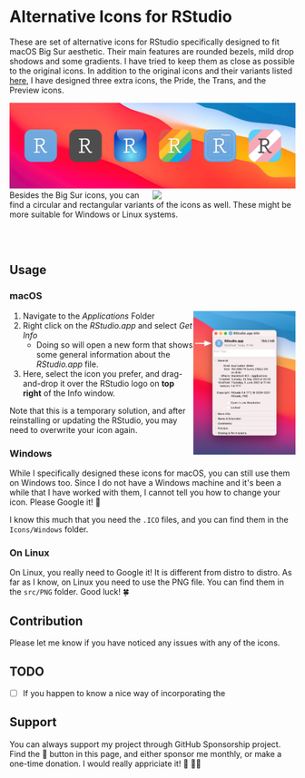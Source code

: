 # Alternative Icons for RStudio

These are set of alternative icons for RStudio specifically designed to fit macOS Big Sur aesthetic. Their main features are rounded bezels, mild drop shodows and some gradients. I have tried to keep them as close as possible to the original icons. In addition to the original icons and their variants listed [here](https://www.rstudio.com/about/logos/), I have designed three extra icons, the Pride, the Trans, and the Preview icons.

<img src="img/all-icons.png"/>

<img src="img/round-and-rect-icons.png" width="50%" align="right"/>
Besides the Big Sur icons, you can find a circular and rectangular variants of the icons as well. These might be more suitable for Windows or Linux systems.

<br><br>

## Usage

### macOS

<img src="img/screenshot.png" width="180" align="right"/>

1. Navigate to the *Applications* Folder
2. Right click on the *RStudio.app* and select *Get Info*
	- Doing so will open a new form that shows some general information about the *RStudio.app* file.
4. Here, select the icon you prefer, and drag-and-drop it over the RStudio logo on **top right** of the Info window.

Note that this is a temporary solution, and after reinstalling or updating the RStudio, you may need to overwrite your icon again.

### Windows

While I specifically designed these icons for macOS, you can still use them on Windows too. Since I do not have a Windows machine and it's been a while that I have worked with them, I cannot tell you how to change your icon. Please Google it! 🔎 

I know this much that you need the `.ICO` files, and you can find them in the `Icons/Windows` folder.

### On Linux

On Linux, you really need to Google it! It is different from distro to distro. As far as I know, on Linux you need to use the PNG file. You can find them in the `src/PNG` folder. Good luck! 🍀


## Contribution

Please let me know if you have noticed any issues with any of the icons. 

## TODO

- [ ] If you happen to know a nice way of incorporating the 

## Support

You can always support my project through GitHub Sponsorship project. Find the 💖 button in this page, and either sponsor me monthly, or make a one-time donation. I would really appriciate it! 🙂 🙏🏼